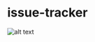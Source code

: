 # issue-tracker

![alt text](https://github.com/MinhajulAkib/[https://github.com/MinhajulAkib/issue-tracker]/blob/[branch]/issuetracker.png?raw=true)
